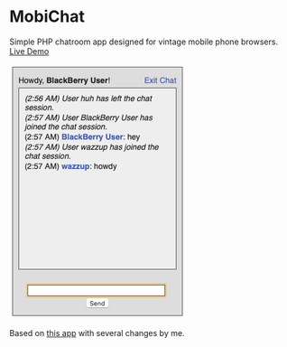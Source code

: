# MobiChat
Simple PHP chatroom app designed for vintage mobile phone browsers. <a href="http://chat.johnspahr.org" target="_blank">Live Demo</a>

<img src="screenshot.png" alt="MobiChat Screenshot"/>

Based on <a href="https://github.com/E-H-Q/PHP-chat-system/" target="_blank">this app</a> with several changes by me.

